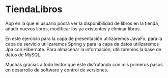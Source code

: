 # TiendaLibros
App en la que el usuario podrá ver la disponibilidad de libros en la tienda, añadir nuevos libros, modificar los ya existentes y elminar libros.

En este ejercicio para la capa de presentación utilizaremos JavaFx, para la capa de servicio utilizaremos Spring y para la capa de datos utilizaremos Jpa con Hibernate.
Para almacenar la información, utilizaremos la base de datos de MySQL.

Muchas gracias a todo lector que este disfrutando con mis primeros pasos en desarrollo de software y control de versiones.
